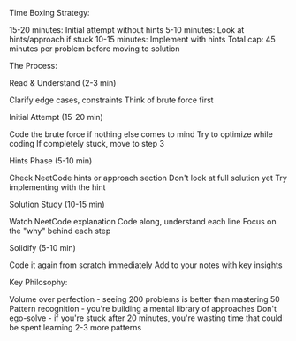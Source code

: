 Time Boxing Strategy:

15-20 minutes: Initial attempt without hints
5-10 minutes: Look at hints/approach if stuck
10-15 minutes: Implement with hints
Total cap: 45 minutes per problem before moving to solution

The Process:

Read & Understand (2-3 min)

Clarify edge cases, constraints
Think of brute force first


Initial Attempt (15-20 min)

Code the brute force if nothing else comes to mind
Try to optimize while coding
If completely stuck, move to step 3


Hints Phase (5-10 min)

Check NeetCode hints or approach section
Don't look at full solution yet
Try implementing with the hint


Solution Study (10-15 min)

Watch NeetCode explanation
Code along, understand each line
Focus on the "why" behind each step


Solidify (5-10 min)

Code it again from scratch immediately
Add to your notes with key insights



Key Philosophy:

Volume over perfection - seeing 200 problems is better than mastering 50
Pattern recognition - you're building a mental library of approaches
Don't ego-solve - if you're stuck after 20 minutes, you're wasting time that could be spent learning 2-3 more patterns